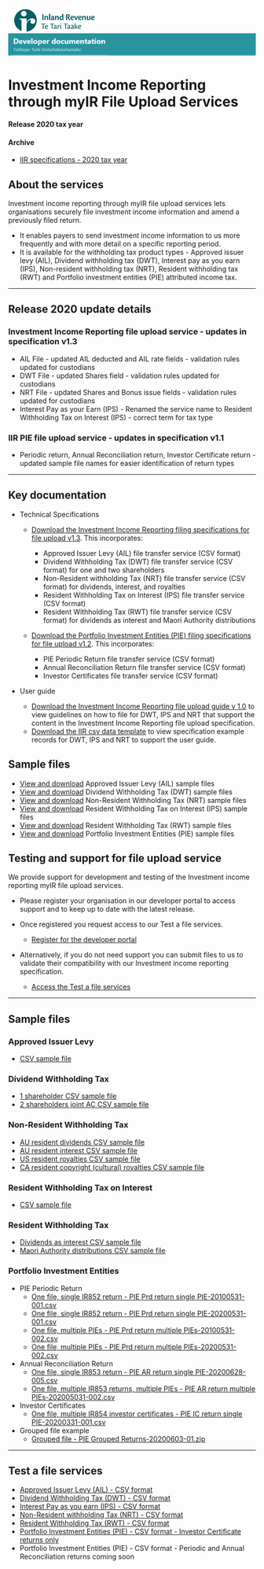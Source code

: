 ![IRD logo](../Images/IRlogo.gif)
![Software Dev](../Images/SoftwareDev.png)

# Investment Income Reporting through myIR File Upload Services

#### Release 2020 tax year

#### Archive
* [IIR specifications - 2020 tax year](./Archive/Release2020/)

## About the services

Investment income reporting through myIR file upload services lets organisations securely file investment income information and amend a previously filed return.
* It enables payers to send investment income information to us more frequently and with more detail on a specific reporting period. 
* It is available for the withholding tax product types - Approved issuer levy (AIL), Dividend withholding tax (DWT), Interest pay as you earn (IPS), Non-resident withholding tax (NRT), Resident withholding tax (RWT) and Portfolio investment entities (PIE) attributed income tax.

----
## Release 2020 update details

### Investment Income Reporting file upload service - updates in specification v1.3

* AIL File - updated AIL deducted and AIL rate fields - validation rules updated for custodians 
* DWT File - updated Shares field - validation rules updated for custodians
* NRT File - updated Shares and Bonus issue fields - validation rules updated for custodians
* Interest Pay as your Earn (IPS) - Renamed the service name to Resident Withholding Tax on Interest (IPS) - correct term for tax type

### IIR PIE file upload service - updates in specification v1.1

* Periodic return, Annual Reconciliation return, Investor Certificate return - updated sample file names for easier identification of return types

----
## Key documentation

- Technical Specifications
	* [Download the Investment Income Reporting filing specifications for file upload v1.3](IIR_File_Upload_Specification_V1.3.pdf). This incorporates:
		* Approved Issuer Levy (AIL) file transfer service (CSV format)
		* Dividend Withholding Tax (DWT) file transfer service (CSV format) for one and two shareholders
		* Non-Resident withholding Tax (NRT) file transfer service (CSV format) for dividends, interest, and royalties
		* Resident Withholding Tax on Interest (IPS) file transfer service (CSV format)
		* Resident Withholding Tax (RWT) file transfer service (CSV format) for dividends as interest and Maori Authority distributions

	* [Download the Portfolio Investment Entities (PIE) filing specifications for file upload v1.2](PIE%20File%20Upload%20Specification%20V1.2.pdf). This incorporates:
		* PIE Periodic Return file transfer service (CSV format)
		* Annual Reconciliation Return file transfer service (CSV format)
		* Investor Certificates file transfer service (CSV format)

- User guide
    * [Download the Investment Income Reporting file upload guide v 1.0](Investment_Income_Returns_file_upload_guide.pdf) to view guidelines on how to file for DWT, IPS and NRT that support the content in the Investment Income Reporting file upload specification.
	* [Download the IIR csv data template](csv_data_template.xlsx) to view specification example records for DWT, IPS and NRT to support the user guide.

## Sample files
* [View and download](#Approved-Issuer-Levy) Approved Issuer Levy (AIL) sample files
* [View and download](#Dividend-Withholding-Tax) Dividend Withholding Tax (DWT) sample files
* [View and download](#Resident-Withholding-Tax) Non-Resident Withholding Tax (NRT) sample files
* [View and download](#Resident-Withholding-Tax-on-Interest) Resident Withholding Tax on Interest (IPS) sample files
* [View and download](#Non-Resident-Withholding-Tax) Resident Withholding Tax (RWT) sample files
* [View and download](#Portfolio-Investment-Entities) Portfolio Investment Entities (PIE) sample files

## Testing and support for file upload service

We provide support for development and testing of the Investment income reporting myIR file upload services.

* Please register your organisation in our developer portal to access support and to keep up to date with the latest release.
* Once registered you request access to our Test a file services.

	* [Register for the developer portal](https://developerportal.ird.govt.nz/?Link=SIGNUP)

* Alternatively, if you do not need support you can submit files to us to validate their compatibility with our Investment income reporting specification.

	* [Access the Test a file services](#Test-a-file-services)

----
## Sample files

### Approved Issuer Levy

* [CSV sample file](./Sample%20files/AIL%20example%20file.csv)

### Dividend Withholding Tax

* [1 shareholder CSV sample file](./Sample%20files/DWT%201SH%20sample%20file.csv)
* [2 shareholders joint AC CSV sample file](./Sample%20files/DWT%202SH%20JointAC%20sample%20file.csv)

### Non-Resident Withholding Tax

* [AU resident dividends CSV sample file](./Sample%20files/NRT%20AU%20resident%20Dividends%20example%20file.csv)
* [AU resident interest CSV sample file](./Sample%20files/NRT%20AU%20resident%20Interest%20example%20file.csv)
* [US resident royalties CSV sample file](./Sample%20files/NRT%20US%20resident%20Royalties%20example%20file.csv)
* [CA resident copyright (cultural) royalties CSV sample file](./Sample%20files/NRT%20CA%20Resident%20copyright%20royalties%20example%20file.csv)

### Resident Withholding Tax on Interest

* [CSV sample file](./Sample%20files/IPS%20example%20file.csv)

### Resident Withholding Tax

* [Dividends as interest CSV sample file](./Sample%20files/RWT%20Dividends%20as%20Interest%20example%20file.csv)
* [Maori Authority distributions CSV sample file](./Sample%20files/RWT%20Maori%20Authority%20Distributions%20example%20file.csv)

### Portfolio Investment Entities

* PIE Periodic Return 
	* [One file, single IR852 return - PIE Prd return single PIE-20100531-001.csv](./Sample%20files/PIE%20Prd%20return%20single%20PIE-20100531-001.csv)
	* [One file, single IR852 return - PIE Prd return single PIE-20200531-001.csv](./Sample%20files/PIE%20Prd%20return%20single%20PIE-20200531-001.csv)
	* [One file, multiple PIEs - PIE Prd return multiple PIEs-20100531-002.csv](./Sample%20files/PIE%20Prd%20return%20multiple%20PIEs-20100531-002.csv)
	* [One file, multiple PIEs - PIE Prd return multiple PIEs-20200531-002.csv](./Sample%20files/PIE%20Prd%20return%20multiple%20PIEs-20200531-002.csv)
* Annual Reconciliation Return
	* [One file, single IR853 return - PIE AR return single PIE-20200628-005.csv](./Sample%20files/PIE%20AR%20return%20single%20PIE-20200628-005.csv)
	* [One file, multiple IR853 returns, multiple PIEs - PIE AR return multiple PIEs-202005031-002.csv](./Sample%20files/PIE%20AR%20return%20multiple%20PIEs-202005031-002.csv)
* Investor Certificates
	* [One file, multiple IR854 investor certificates - PIE IC return single PIE-20200331-001.csv](./Sample%20files/PIE%20IC%20return%20single%20PIE-20200331-001.csv)
* Grouped file example
	* [Grouped file - PIE Grouped Returns-20200603-01.zip](./Sample%20files/PIE%20Grouped%20Returns-20200603-01.zip)

----
## Test a file services

* [Approved Issuer Levy (AIL) - CSV format](https://myir.ird.govt.nz/eservices/home/?link=AILTEST)
* [Dividend Withholding Tax (DWT) - CSV format](https://myir.ird.govt.nz/eservices/home/?link=DWTTEST)
* [Interest Pay as you earn (IPS) - CSV format](https://myir.ird.govt.nz/eservices/home/?link=IPSTEST)
* [Non-Resident withholding Tax (NRT) - CSV format](https://myir.ird.govt.nz/eservices/home/?link=NRTTEST)
* [Resident Withholding Tax (RWT) - CSV format](https://myir.ird.govt.nz/eservices/home/?link=RWTTEST)
* [Portfolio Investment Entities (PIE) - CSV format - Investor Certificate returns only](https://myir.ird.govt.nz/eservices/home?link=PIETEST)
* Portfolio Investment Entities (PIE) - CSV format - Periodic and Annual Reconciliation returns coming soon
